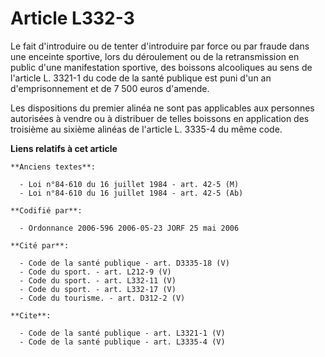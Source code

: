 # Article L332-3

Le fait d'introduire ou de tenter d'introduire par force ou par fraude dans une enceinte sportive, lors du déroulement ou de
la retransmission en public d'une manifestation sportive, des boissons alcooliques au sens de l'article L. 3321-1 du code de
la santé publique est puni d'un an d'emprisonnement et de 7 500 euros d'amende. 

Les dispositions du premier alinéa ne sont pas applicables aux personnes autorisées à vendre ou à distribuer de telles
boissons en application des troisième au sixième alinéas de l'article L. 3335-4 du même code.

**Liens relatifs à cet article**

	**Anciens textes**:

	  - Loi n°84-610 du 16 juillet 1984 - art. 42-5 (M)
	  - Loi n°84-610 du 16 juillet 1984 - art. 42-5 (Ab)

	**Codifié par**:

	  - Ordonnance 2006-596 2006-05-23 JORF 25 mai 2006

	**Cité par**:

	  - Code de la santé publique - art. D3335-18 (V)
	  - Code du sport. - art. L212-9 (V)
	  - Code du sport. - art. L332-11 (V)
	  - Code du sport. - art. L332-17 (V)
	  - Code du tourisme. - art. D312-2 (V)

	**Cite**:

	  - Code de la santé publique - art. L3321-1 (V)
	  - Code de la santé publique - art. L3335-4 (V)
